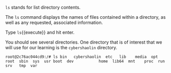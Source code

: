 `ls` stands for list directory contents.  

The `ls` command displays the names of files contained within a directory, as well as any requested, associated information.

Type `ls`{{execute}} and hit enter.

You should see several directories. One directory that is of interest that we will use for our learning is the `cybershaolin` directory.

`root@2c76ac044cd9:/# ls
bin   cybershaolin  etc   lib    media  opt   root  sbin  sys  usr
boot  dev           home  lib64  mnt    proc  run   srv   tmp  var`
